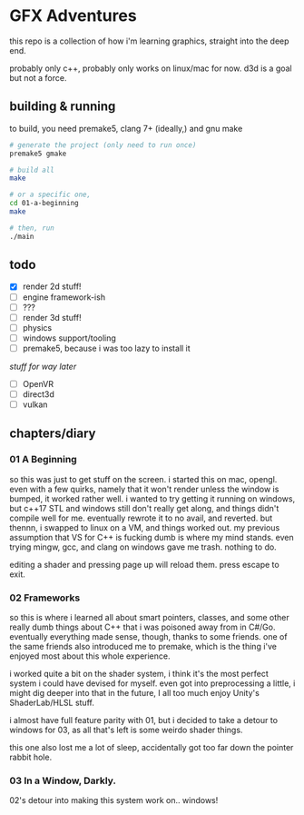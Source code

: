 # GFX Adventures

this repo is a collection of how i'm learning graphics, straight into the deep end.

probably only c++, probably only works on linux/mac for now. d3d is a goal but not a force.

## building & running

to build, you need premake5, clang 7+ (ideally,) and gnu make

```bash
# generate the project (only need to run once)
premake5 gmake

# build all
make

# or a specific one,
cd 01-a-beginning
make

# then, run
./main
```

## todo

- [x] render 2d stuff!
- [ ] engine framework-ish
- [ ] ???
- [ ] render 3d stuff!
- [ ] physics
- [ ] windows support/tooling
- [ ] premake5, because i was too lazy to install it

*stuff for way later*

- [ ] OpenVR
- [ ] direct3d
- [ ] vulkan

## chapters/diary

### 01 A Beginning

so this was just to get stuff on the screen. i started this on mac, opengl. even with a few quirks, namely that it won't render unless the window is bumped, it worked rather well. i wanted to try getting it running on windows, but c++17 STL and windows still don't really get along, and things didn't compile well for me. eventually rewrote it to no avail, and reverted. but thennn, i swapped to linux on a VM, and things worked out. my previous assumption that VS for C++ is fucking dumb is where my mind stands. even trying mingw, gcc, and clang on windows gave me trash. nothing to do.

editing a shader and pressing page up will reload them. press escape to exit.

### 02 Frameworks

so this is where i learned all about smart pointers, classes, and some other really dumb things about C++ that i was poisoned away from in C#/Go. eventually everything made sense, though, thanks to some friends. one of the same friends also introduced me to premake, which is the thing i've enjoyed most about this whole experience. 

i worked quite a bit on the shader system, i think it's the most perfect system i could have devised for myself. even got into preprocessing a little, i might dig deeper into that in the future, I all too much enjoy Unity's ShaderLab/HLSL stuff.

i almost have full feature parity with 01, but i decided to take a detour to windows for 03, as all that's left is some weirdo shader things.

this one also lost me a lot of sleep, accidentally got too far down the pointer rabbit hole.

### 03 In a Window, Darkly.

02's detour into making this system work on.. windows!